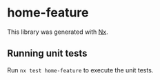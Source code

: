 # home-feature

This library was generated with [Nx](https://nx.dev).

## Running unit tests

Run `nx test home-feature` to execute the unit tests.
